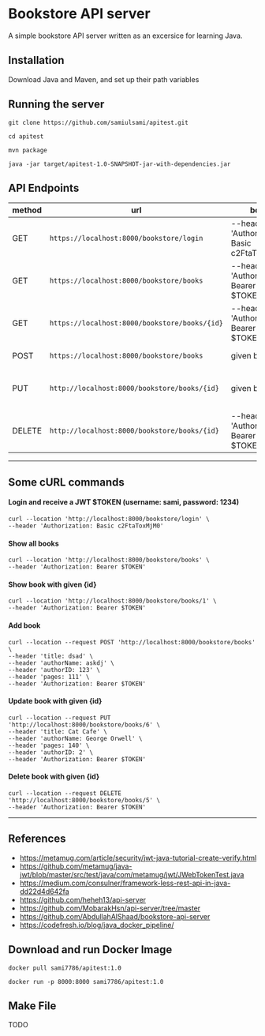# Bookstore API server

A simple bookstore API server written as an excersice for learning Java.

## Installation

Download Java and Maven, and set up their path variables

## Running the server

`git clone https://github.com/samiulsami/apitest.git`

`cd apitest`

`mvn package`

`java -jar target/apitest-1.0-SNAPSHOT-jar-with-dependencies.jar`


## API Endpoints

|method|url|body|actions|
|---|---|---|---|
|GET|`https://localhost:8000/bookstore/login`|--header 'Authorization: Basic c2FtaToxMjM0'|returns a JWT token $TOKEN|
|GET|`https://localhost:8000/bookstore/books`|--header 'Authorization: Bearer $TOKEN'|returns all books|
|GET|`https://localhost:8000/bookstore/books/{id}`|--header 'Authorization: Bearer $TOKEN'|returns book with given id|
|POST|`https://localhost:8000/bookstore/books`|  given below| adds a book|
|PUT|`http://localhost:8000/bookstore/books/{id}`| given below|updates book with given id|
|DELETE|`http://localhost:8000/bookstore/books/{id}`|--header 'Authorization: Bearer $TOKEN'|deletes book with given id|

---

## Some cURL commands
#### Login and receive a JWT $TOKEN (username: sami, password: 1234)
```
curl --location 'http://localhost:8000/bookstore/login' \
--header 'Authorization: Basic c2FtaToxMjM0'
```
#### Show all books
```
curl --location 'http://localhost:8000/bookstore/books' \
--header 'Authorization: Bearer $TOKEN'
```
#### Show book with given {id}
```
curl --location 'http://localhost:8000/bookstore/books/1' \
--header 'Authorization: Bearer $TOKEN'
```
#### Add book
```
curl --location --request POST 'http://localhost:8000/bookstore/books' \
--header 'title: dsad' \
--header 'authorName: askdj' \
--header 'authorID: 123' \
--header 'pages: 111' \
--header 'Authorization: Bearer $TOKEN'
```
#### Update book with given {id}
```
curl --location --request PUT 'http://localhost:8000/bookstore/books/6' \
--header 'title: Cat Cafe' \
--header 'authorName: George Orwell' \
--header 'pages: 140' \
--header 'authorID: 2' \
--header 'Authorization: Bearer $TOKEN'
```
#### Delete book with given {id}
```    
curl --location --request DELETE 'http://localhost:8000/bookstore/books/5' \
--header 'Authorization: Bearer $TOKEN'
```
----

## References

- https://metamug.com/article/security/jwt-java-tutorial-create-verify.html
- https://github.com/metamug/java-jwt/blob/master/src/test/java/com/metamug/jwt/JWebTokenTest.java
- https://medium.com/consulner/framework-less-rest-api-in-java-dd22d4d642fa
- https://github.com/heheh13/api-server
- https://github.com/MobarakHsn/api-server/tree/master
- https://github.com/AbdullahAlShaad/bookstore-api-server
- https://codefresh.io/blog/java_docker_pipeline/


## Download and run Docker Image

`docker pull sami7786/apitest:1.0`

`docker run -p 8000:8000 sami7786/apitest:1.0`

## Make File
TODO